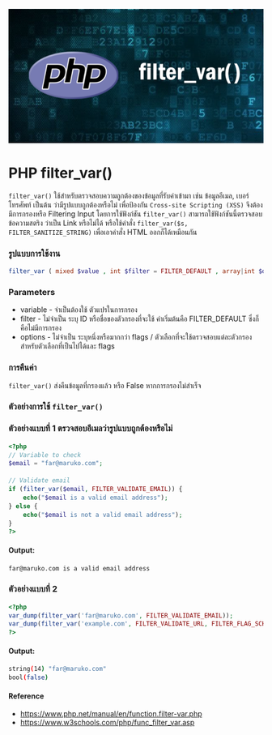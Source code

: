 ![](images/day5.png)

# PHP filter_var()
`filter_var()` ใช้สำหรับตรวจสอบความถูกต้องของข้อมูลที่รับค่าเข้ามา เช่น ข้อมูลอีเมล, เบอร์โทรศัพท์ เป็นต้น ว่ามีรูปแบบถูกต้องหรือไม่ เพื่อป้องกัน  `Cross-site Scripting (XSS)` จึงต้องมีการกรองหรือ Filtering Input โดยการใช้ฟังก์ชัน `filter_var()` สามารถใช้ฟังก์ชันนี้ตรวจสอบข้อความสตริง ว่าเป็น Link หรือไม่ได้ หรือใช้คำสั่ง `filter_var($s, FILTER_SANITIZE_STRING)` เพื่อเอาคำสั่ง HTML ออกก็ได้เหมือนกัน

### รูปแบบการใช้งาน

```php 
filter_var ( mixed $value , int $filter = FILTER_DEFAULT , array|int $options = 0 ) : mixed
```

### Parameters 

- variable - จำเป็นต้องใช้ ตัวแปรในการกรอง
- filter - ไม่จำเป็น ระบุ ID หรือชื่อของตัวกรองที่จะใช้ ค่าเริ่มต้นคือ FILTER_DEFAULT ซึ่งก็คือไม่มีการกรอง
- options - ไม่จำเป็น ระบุหนึ่งหรือมากกว่า flags / ตัวเลือกที่จะใช้ตรวจสอบแต่ละตัวกรองสำหรับตัวเลือกที่เป็นไปได้และ flags

### การคืนค่า

`filter_var()` ส่งคืนข้อมูลที่กรองแล้ว หรือ False หากการกรองไม่สำเร็จ

### ตัวอย่างการใช้ `filter_var()`

### ตัวอย่างแบบที่ 1 ตรวจสอบอีเมลว่ารูปแบบถูกต้องหรือไม่

```php 
<?php
// Variable to check
$email = "far@maruko.com";

// Validate email
if (filter_var($email, FILTER_VALIDATE_EMAIL)) {
    echo("$email is a valid email address");
} else {
    echo("$email is not a valid email address");
}
?>
```
#### Output: 

```bash
far@maruko.com is a valid email address
```
### ตัวอย่างแบบที่ 2

```php 
<?php
var_dump(filter_var('far@maruko.com', FILTER_VALIDATE_EMAIL));
var_dump(filter_var('example.com', FILTER_VALIDATE_URL, FILTER_FLAG_SCHEME_REQUIRED));
?>
```
#### Output: 

```bash
string(14) "far@maruko.com"
bool(false)
```

#### Reference
- https://www.php.net/manual/en/function.filter-var.php
- https://www.w3schools.com/php/func_filter_var.asp


